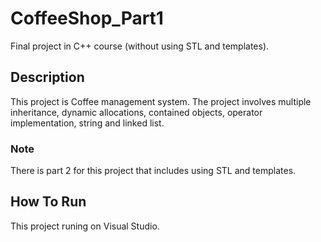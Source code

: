 # CoffeeShop_Part1

Final project in C++ course (without using STL and templates).

## Description
This project is Coffee management system. 
The project involves multiple inheritance, dynamic allocations, contained objects, operator implementation, string and linked list.

### Note
There is part 2 for this project that includes using STL and templates.


## How To Run
This project runing on Visual Studio.

